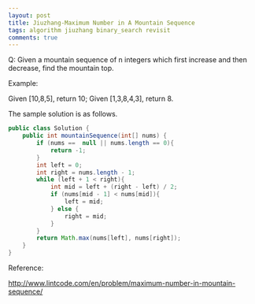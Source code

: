 ```yaml
---
layout: post
title: Jiuzhang-Maximum Number in A Mountain Sequence
tags: algorithm jiuzhang binary_search revisit
comments: true
---
```


Q: Given a mountain sequence of n integers which first increase and then decrease, find the mountain top.

Example:

Given [10,8,5], return 10; Given [1,3,8,4,3], return 8. 

The sample solution is as follows.

```java
public class Solution {
    public int mountainSequence(int[] nums) {
        if (nums ==  null || nums.length == 0){
            return -1;
        }
        int left = 0;
        int right = nums.length - 1;
        while (left + 1 < right){
            int mid = left + (right - left) / 2;
            if (nums[mid - 1] < nums[mid]){
                left = mid;
            } else {
                right = mid;
            }
        }
        return Math.max(nums[left], nums[right]);
    }
}
```

Reference:

http://www.lintcode.com/en/problem/maximum-number-in-mountain-sequence/
